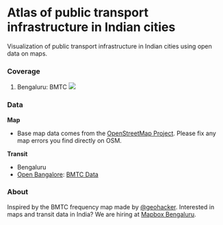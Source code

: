 # Atlas of public transport infrastructure in Indian cities
Visualization of public transport infrastructure in Indian cities using open data on maps.

### Coverage
1. Bengaluru: BMTC
![](https://cloud.githubusercontent.com/assets/126868/12593984/d6c6c48a-c499-11e5-94a6-17029c23eb79.png)

### Data
**Map**
- Base map data comes from the [OpenStreetMap Project](http://www.osm.org). Please fix any map errors you find directly on OSM.

**Transit**
- Bengaluru
 - [Open Bangalore](http://openbangalore.org): [BMTC Data](https://github.com/openbangalore/bmtc/tree/master/data)

### About
Inspired by the BMTC frequency map made by [@geohacker](https://twitter.com/geohacker/status/690791072646062080). Interested in maps and transit data in India? We are hiring at [Mapbox Bengaluru](https://www.mapbox.com/jobs/).
